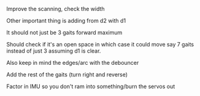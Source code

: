 Improve the scanning, check the width

Other important thing is adding from d2 with d1

It should not just be 3 gaits forward maximum

Should check if it's an open space in which case it could move say 7 gaits instead of just 3 assuming d1 is clear.

Also keep in mind the edges/arc with the debouncer

Add the rest of the gaits (turn right and reverse)

Factor in IMU so you don't ram into something/burn the servos out